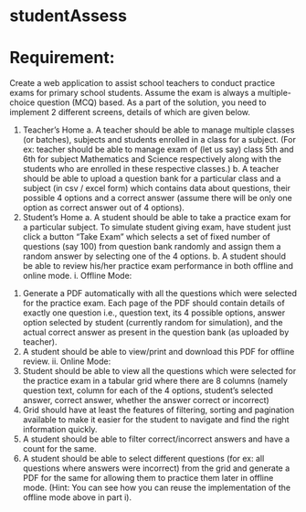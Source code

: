 # studentAssess

# Requirement: 

Create a web application to assist school teachers to conduct practice exams for primary school 
students. Assume the exam is always a multiple-choice question (MCQ) based.
As a part of the solution, you need to implement 2 different screens, details of which are given 
below.
1) Teacher’s Home
a. A teacher should be able to manage multiple classes (or batches), subjects and 
students enrolled in a class for a subject. (For ex: teacher should be able to manage 
exam of (let us say) class 5th and 6th for subject Mathematics and Science respectively 
along with the students who are enrolled in these respective classes.)
b. A teacher should be able to upload a question bank for a particular class and a subject 
(in csv / excel form) which contains data about questions, their possible 4 options and a
correct answer (assume there will be only one option as correct answer out of 4 
options).
2) Student’s Home
a. A student should be able to take a practice exam for a particular subject. To simulate 
student giving exam, have student just click a button “Take Exam” which selects a set of 
fixed number of questions (say 100) from question bank randomly and assign them a 
random answer by selecting one of the 4 options.
b. A student should be able to review his/her practice exam performance in both offline 
and online mode.
i. Offline Mode:
1. Generate a PDF automatically with all the questions which were 
selected for the practice exam. Each page of the PDF should contain 
details of exactly one question i.e., question text, its 4 possible options, 
answer option selected by student (currently random for simulation), 
and the actual correct answer as present in the question bank (as 
uploaded by teacher).
2. A student should be able to view/print and download this PDF for offline 
review.
ii. Online Mode:
1. Student should be able to view all the questions which were selected for 
the practice exam in a tabular grid where there are 8 columns (namely 
question text, column for each of the 4 options, student’s selected 
answer, correct answer, whether the answer correct or incorrect)
2. Grid should have at least the features of filtering, sorting and pagination 
available to make it easier for the student to navigate and find the right
information quickly.
3. A student should be able to filter correct/incorrect answers and have a 
count for the same.
4. A student should be able to select different questions (for ex: all 
questions where answers were incorrect) from the grid and generate a 
PDF for the same for allowing them to practice them later in offline 
mode. (Hint: You can see how you can reuse the implementation of the 
offline mode above in part i).

